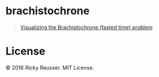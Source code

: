 # brachistochrone

> [Visualizing the Brachistochrone (fasted time) problem](http://rickyreusser.com/demos/brachistochrone/)

# License

&copy; 2016 Ricky Reusser. MIT License.
